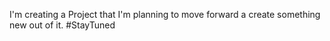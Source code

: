 I'm creating a Project that I'm planning to move forward a create something new out of it. #StayTuned
